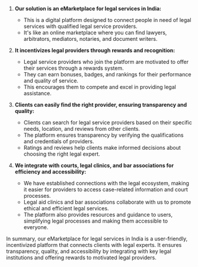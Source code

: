 
1. **Our solution is an eMarketplace for legal services in India:**
   - This is a digital platform designed to connect people in need of legal services with qualified legal service providers.
   - It's like an online marketplace where you can find lawyers, arbitrators, mediators, notaries, and document writers.

2. **It incentivizes legal providers through rewards and recognition:**
   - Legal service providers who join the platform are motivated to offer their services through a rewards system.
   - They can earn bonuses, badges, and rankings for their performance and quality of service.
   - This encourages them to compete and excel in providing legal assistance.

3. **Clients can easily find the right provider, ensuring transparency and quality:**
   - Clients can search for legal service providers based on their specific needs, location, and reviews from other clients.
   - The platform ensures transparency by verifying the qualifications and credentials of providers.
   - Ratings and reviews help clients make informed decisions about choosing the right legal expert.

4. **We integrate with courts, legal clinics, and bar associations for efficiency and accessibility:**
   - We have established connections with the legal ecosystem, making it easier for providers to access case-related information and court processes.
   - Legal aid clinics and bar associations collaborate with us to promote ethical and efficient legal services.
   - The platform also provides resources and guidance to users, simplifying legal processes and making them accessible to everyone.

In summary, our eMarketplace for legal services in India is a user-friendly, incentivized platform that connects clients with legal experts. It ensures transparency, quality, and accessibility by integrating with key legal institutions and offering rewards to motivated legal providers.
